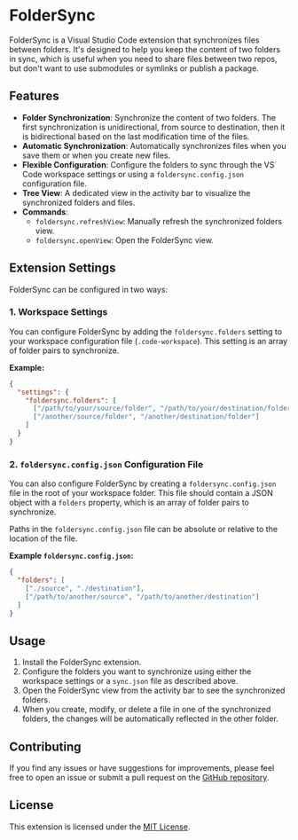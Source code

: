 # FolderSync

FolderSync is a Visual Studio Code extension that synchronizes files between folders. It's designed to help you keep the content of two folders in sync, which is useful when you need to share files between two repos, but don't want to use submodules or symlinks or publish a package.

## Features

- **Folder Synchronization**: Synchronize the content of two folders. The first synchronization is unidirectional, from source to destination, then it is bidirectional based on the last modification time of the files.
- **Automatic Synchronization**: Automatically synchronizes files when you save them or when you create new files.
- **Flexible Configuration**: Configure the folders to sync through the VS Code workspace settings or using a `foldersync.config.json` configuration file.
- **Tree View**: A dedicated view in the activity bar to visualize the synchronized folders and files.
- **Commands**:
  - `foldersync.refreshView`: Manually refresh the synchronized folders view.
  - `foldersync.openView`: Open the FolderSync view.

## Extension Settings

FolderSync can be configured in two ways:

### 1. Workspace Settings

You can configure FolderSync by adding the `foldersync.folders` setting to your workspace configuration file (`.code-workspace`). This setting is an array of folder pairs to synchronize.

**Example:**

```json
{
  "settings": {
    "foldersync.folders": [
      ["/path/to/your/source/folder", "/path/to/your/destination/folder"],
      ["/another/source/folder", "/another/destination/folder"]
    ]
  }
}
```

### 2. `foldersync.config.json` Configuration File

You can also configure FolderSync by creating a `foldersync.config.json` file in the root of your workspace folder. This file should contain a JSON object with a `folders` property, which is an array of folder pairs to synchronize.

Paths in the `foldersync.config.json` file can be absolute or relative to the location of the file.

**Example `foldersync.config.json`:**

```json
{
  "folders": [
    ["./source", "./destination"],
    ["/path/to/another/source", "/path/to/another/destination"]
  ]
}
```

## Usage

1.  Install the FolderSync extension.
2.  Configure the folders you want to synchronize using either the workspace settings or a `sync.json` file as described above.
3.  Open the FolderSync view from the activity bar to see the synchronized folders.
4.  When you create, modify, or delete a file in one of the synchronized folders, the changes will be automatically reflected in the other folder.

## Contributing

If you find any issues or have suggestions for improvements, please feel free to open an issue or submit a pull request on the [GitHub repository](https://github.com/fedeholc/foldersync).

## License

This extension is licensed under the [MIT License](LICENSE).
